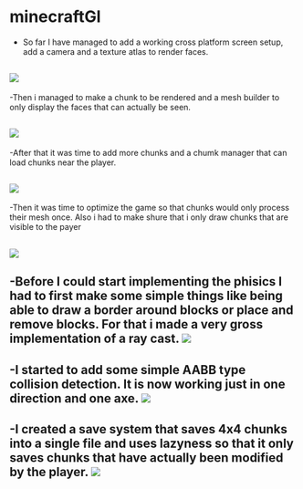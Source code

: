 # minecraftGl 

- So far I have managed to add a working cross platform screen setup, add a camera and a texture atlas to render faces.

![](https://github.com/meemknight/photos/blob/master/mc1.png)
---

-Then i managed to make a chunk to be rendered and a mesh builder to only display the faces that can actually be seen.

![](https://github.com/meemknight/photos/blob/master/mc2.png)
---

-After that it was time to add more chunks and a chumk manager that can load chunks near the player.

![](https://github.com/meemknight/photos/blob/master/mc3.png)
---

-Then it was time to optimize the game so that chunks would only process their mesh once.
Also i had to make shure that i only draw chunks that are visible to the payer

![](https://github.com/meemknight/photos/blob/master/mc4.png)
---

-Before I could start implementing the phisics I had to first make some simple things like being able to draw a border
around blocks or place and remove blocks. For that i made a very gross implementation of a ray cast.
![](https://github.com/meemknight/photos/blob/master/mc5.png)
---

-I started to add some simple AABB type collision detection. It is now working just in one direction and one axe.
![](https://github.com/meemknight/photos/blob/master/mc6.png)
---

-I created a save system that saves 4x4 chunks into a single file and uses lazyness so that it only saves chunks that 
have actually been modified by the player.
![](https://github.com/meemknight/photos/blob/master/mc7.png)
---